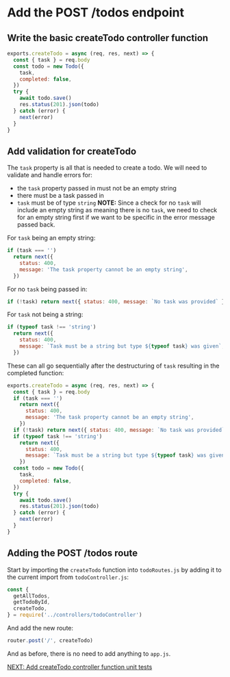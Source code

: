 # Add the POST /todos endpoint

## Write the basic createTodo controller function

```javascript
exports.createTodo = async (req, res, next) => {
  const { task } = req.body
  const todo = new Todo({
    task,
    completed: false,
  })
  try {
    await todo.save()
    res.status(201).json(todo)
  } catch (error) {
    next(error)
  }
}
```

## Add validation for createTodo

The `task` property is all that is needed to create a todo. We will need to validate and handle errors for:

- the `task` property passed in must not be an empty string
- there must be a task passed in
- `task` must be of type `string`
  **NOTE:** Since a check for no `task` will include an empty string as meaning there is no `task`, we need to check for an empty string first if we want to be specific in the error message passed back.

For `task` being an empty string:

```javascript
if (task === '')
  return next({
    status: 400,
    message: 'The task property cannot be an empty string',
  })
```

For no `task` being passed in:

```javascript
if (!task) return next({ status: 400, message: `No task was provided` })
```

For `task` not being a string:

```javascript
if (typeof task !== 'string')
  return next({
    status: 400,
    message: `Task must be a string but type ${typeof task} was given`,
  })
```

These can all go sequentially after the destructuring of `task` resulting in the completed function:

```javascript
exports.createTodo = async (req, res, next) => {
  const { task } = req.body
  if (task === '')
    return next({
      status: 400,
      message: 'The task property cannot be an empty string',
    })
  if (!task) return next({ status: 400, message: `No task was provided` })
  if (typeof task !== 'string')
    return next({
      status: 400,
      message: `Task must be a string but type ${typeof task} was given`,
    })
  const todo = new Todo({
    task,
    completed: false,
  })
  try {
    await todo.save()
    res.status(201).json(todo)
  } catch (error) {
    next(error)
  }
}
```

## Adding the POST /todos route

Start by importing the `createTodo` function into `todoRoutes.js` by adding it to the current import from `todoController.js`:

```javascript
const {
  getAllTodos,
  getTodoById,
  createTodo,
} = require('../controllers/todoController')
```

And add the new route:

```javascript
router.post('/', createTodo)
```

And as before, there is no need to add anything to `app.js`.

[NEXT: Add createTodo controller function unit tests](4b_createTodo_unitTests.md)
